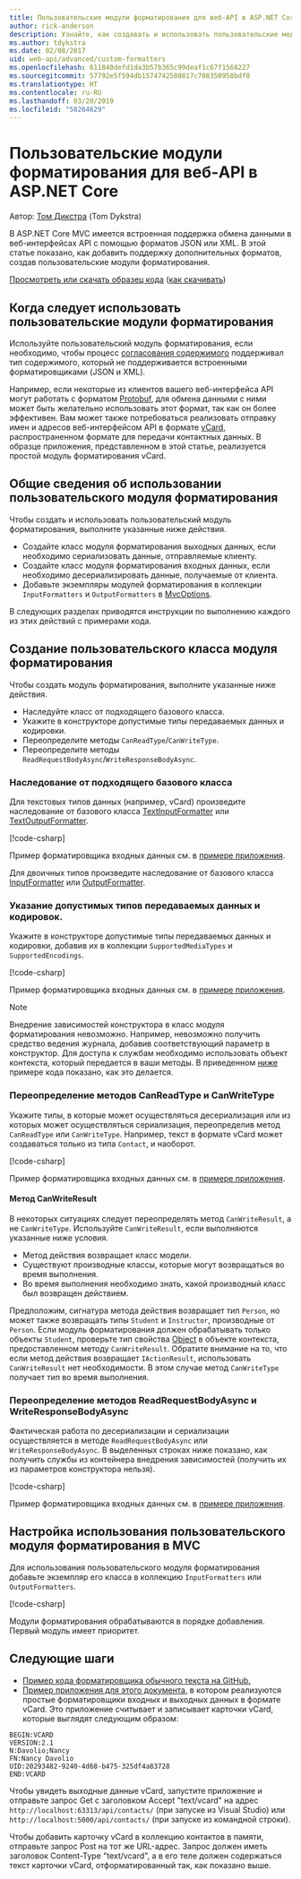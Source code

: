```yaml
---
title: Пользовательские модули форматирования для веб-API в ASP.NET Core
author: rick-anderson
description: Узнайте, как создавать и использовать пользовательские модули форматирования для веб-интерфейсов API в ASP.NET Core.
ms.author: tdykstra
ms.date: 02/08/2017
uid: web-api/advanced/custom-formatters
ms.openlocfilehash: 611840defd1da3b57b365c99deaf1c67f1568227
ms.sourcegitcommit: 57792e5f594db1574742588017c708350958bdf0
ms.translationtype: HT
ms.contentlocale: ru-RU
ms.lasthandoff: 03/20/2019
ms.locfileid: "58264629"
---
```

# <a name="custom-formatters-in-aspnet-core-web-api"></a>Пользовательские модули форматирования для веб-API в ASP.NET Core

Автор: [Том Дикстра](https://github.com/tdykstra) (Tom Dykstra)

В ASP.NET Core MVC имеется встроенная поддержка обмена данными в веб-интерфейсах API с помощью форматов JSON или XML. В этой статье показано, как добавить поддержку дополнительных форматов, создав пользовательские модули форматирования.

[Просмотреть или скачать образец кода](https://github.com/aspnet/Docs/tree/master/aspnetcore/web-api/advanced/custom-formatters/sample) ([как скачивать](xref:index#how-to-download-a-sample))

## <a name="when-to-use-custom-formatters"></a>Когда следует использовать пользовательские модули форматирования

Используйте пользовательский модуль форматирования, если необходимо, чтобы процесс [согласования содержимого](xref:web-api/advanced/formatting#content-negotiation) поддерживал тип содержимого, который не поддерживается встроенными форматировщиками (JSON и XML).

Например, если некоторые из клиентов вашего веб-интерфейса API могут работать с форматом [Protobuf](https://github.com/google/protobuf), для обмена данными с ними может быть желательно использовать этот формат, так как он более эффективен. Вам может также потребоваться реализовать отправку имен и адресов веб-интерфейсом API в формате [vCard](https://wikipedia.org/wiki/VCard), распространенном формате для передачи контактных данных. В образце приложения, представленном в этой статье, реализуется простой модуль форматирования vCard.

## <a name="overview-of-how-to-use-a-custom-formatter"></a>Общие сведения об использовании пользовательского модуля форматирования

Чтобы создать и использовать пользовательский модуль форматирования, выполните указанные ниже действия.

* Создайте класс модуля форматирования выходных данных, если необходимо сериализовать данные, отправляемые клиенту.
* Создайте класс модуля форматирования входных данных, если необходимо десериализировать данные, получаемые от клиента.
* Добавьте экземпляры модулей форматирования в коллекции `InputFormatters` и `OutputFormatters` в [MvcOptions](/dotnet/api/microsoft.aspnetcore.mvc.mvcoptions).

В следующих разделах приводятся инструкции по выполнению каждого из этих действий с примерами кода.

## <a name="how-to-create-a-custom-formatter-class"></a>Создание пользовательского класса модуля форматирования

Чтобы создать модуль форматирования, выполните указанные ниже действия.

* Наследуйте класс от подходящего базового класса.
* Укажите в конструкторе допустимые типы передаваемых данных и кодировки.
* Переопределите методы `CanReadType`/`CanWriteType`.
* Переопределите методы `ReadRequestBodyAsync`/`WriteResponseBodyAsync`.
  
### <a name="derive-from-the-appropriate-base-class"></a>Наследование от подходящего базового класса

Для текстовых типов данных (например, vCard) произведите наследование от базового класса [TextInputFormatter](/dotnet/api/microsoft.aspnetcore.mvc.formatters.textinputformatter) или [TextOutputFormatter](/dotnet/api/microsoft.aspnetcore.mvc.formatters.textoutputformatter).

[!code-csharp[](custom-formatters/sample/Formatters/VcardOutputFormatter.cs?name=classdef)]

Пример форматировщика входных данных см. в [примере приложения](https://github.com/aspnet/Docs/tree/master/aspnetcore/web-api/advanced/custom-formatters/sample).

Для двоичных типов произведите наследование от базового класса [InputFormatter](/dotnet/api/microsoft.aspnetcore.mvc.formatters.inputformatter) или [OutputFormatter](/dotnet/api/microsoft.aspnetcore.mvc.formatters.outputformatter).

### <a name="specify-valid-media-types-and-encodings"></a>Указание допустимых типов передаваемых данных и кодировок.

Укажите в конструкторе допустимые типы передаваемых данных и кодировки, добавив их в коллекции `SupportedMediaTypes` и `SupportedEncodings`.

[!code-csharp[](custom-formatters/sample/Formatters/VcardOutputFormatter.cs?name=ctor&highlight=3,5-6)]

Пример форматировщика входных данных см. в [примере приложения](https://github.com/aspnet/Docs/tree/master/aspnetcore/web-api/advanced/custom-formatters/sample).

> [!NOTE]
> Внедрение зависимостей конструктора в класс модуля форматирования невозможно. Например, невозможно получить средство ведения журнала, добавив соответствующий параметр в конструктор. Для доступа к службам необходимо использовать объект контекста, который передается в ваши методы. В приведенном [ниже](#read-write) примере кода показано, как это делается.

### <a name="override-canreadtypecanwritetype"></a>Переопределение методов CanReadType и CanWriteType

Укажите типы, в которые может осуществляться десериализация или из которых может осуществляться сериализация, переопределив метод `CanReadType` или `CanWriteType`. Например, текст в формате vCard может создаваться только из типа `Contact`, и наоборот.

[!code-csharp[](custom-formatters/sample/Formatters/VcardOutputFormatter.cs?name=canwritetype)]

Пример форматировщика входных данных см. в [примере приложения](https://github.com/aspnet/Docs/tree/master/aspnetcore/web-api/advanced/custom-formatters/sample).

#### <a name="the-canwriteresult-method"></a>Метод CanWriteResult

В некоторых ситуациях следует переопределять метод `CanWriteResult`, а не `CanWriteType`. Используйте `CanWriteResult`, если выполняются указанные ниже условия.

* Метод действия возвращает класс модели.
* Существуют производные классы, которые могут возвращаться во время выполнения.
* Во время выполнения необходимо знать, какой производный класс был возвращен действием.

Предположим, сигнатура метода действия возвращает тип `Person`, но может также возвращать типы `Student` и `Instructor`, производные от `Person`. Если модуль форматирования должен обрабатывать только объекты `Student`, проверьте тип свойства [Object](/dotnet/api/microsoft.aspnetcore.mvc.formatters.outputformattercanwritecontext#Microsoft_AspNetCore_Mvc_Formatters_OutputFormatterCanWriteContext_Object) в объекте контекста, предоставленном методу `CanWriteResult`. Обратите внимание на то, что если метод действия возвращает `IActionResult`, использовать `CanWriteResult` нет необходимости. В этом случае метод `CanWriteType` получает тип во время выполнения.

<a id="read-write"></a>

### <a name="override-readrequestbodyasyncwriteresponsebodyasync"></a>Переопределение методов ReadRequestBodyAsync и WriteResponseBodyAsync

Фактическая работа по десериализации и сериализации осуществляется в методе `ReadRequestBodyAsync` или `WriteResponseBodyAsync`. В выделенных строках ниже показано, как получить службы из контейнера внедрения зависимостей (получить их из параметров конструктора нельзя).

[!code-csharp[](custom-formatters/sample/Formatters/VcardOutputFormatter.cs?name=writeresponse&highlight=3-4)]

Пример форматировщика входных данных см. в [примере приложения](https://github.com/aspnet/Docs/tree/master/aspnetcore/web-api/advanced/custom-formatters/sample).

## <a name="how-to-configure-mvc-to-use-a-custom-formatter"></a>Настройка использования пользовательского модуля форматирования в MVC

Для использования пользовательского модуля форматирования добавьте экземпляр его класса в коллекцию `InputFormatters` или `OutputFormatters`.

[!code-csharp[](custom-formatters/sample/Startup.cs?name=mvcoptions&highlight=3-4)]

Модули форматирования обрабатываются в порядке добавления. Первый модуль имеет приоритет.

## <a name="next-steps"></a>Следующие шаги

* [Пример кода форматировщика обычного текста на GitHub.](https://github.com/aspnet/Entropy/tree/master/samples/Mvc.Formatters)
* [Пример приложения для этого документа](https://github.com/aspnet/Docs/tree/master/aspnetcore/web-api/advanced/custom-formatters/sample), в котором реализуются простые форматировщики входных и выходных данных в формате vCard. Это приложение считывает и записывает карточки vCard, которые выглядят следующим образом:

```
BEGIN:VCARD
VERSION:2.1
N:Davolio;Nancy
FN:Nancy Davolio
UID:20293482-9240-4d68-b475-325df4a83728
END:VCARD
```

Чтобы увидеть выходные данные vCard, запустите приложение и отправьте запрос Get с заголовком Accept "text/vcard" на адрес `http://localhost:63313/api/contacts/` (при запуске из Visual Studio) или `http://localhost:5000/api/contacts/` (при запуске из командной строки).

Чтобы добавить карточку vCard в коллекцию контактов в памяти, отправьте запрос Post на тот же URL-адрес. Запрос должен иметь заголовок Content-Type "text/vcard", а в его теле должен содержаться текст карточки vCard, отформатированный так, как показано выше.
